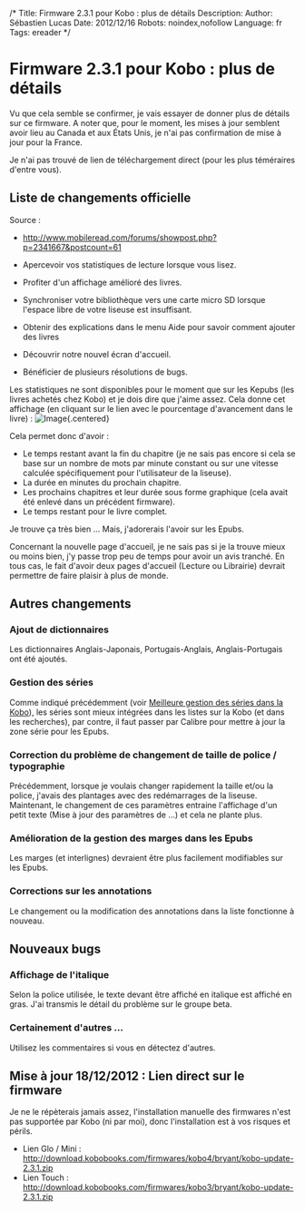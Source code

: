 /*
Title: Firmware 2.3.1 pour Kobo : plus de détails
Description: 
Author: Sébastien Lucas
Date: 2012/12/16
Robots: noindex,nofollow
Language: fr
Tags: ereader
*/
# Firmware 2.3.1 pour Kobo : plus de détails

Vu que cela semble se confirmer, je vais essayer de donner plus de détails sur ce firmware. A noter que, pour le moment, les mises à jour semblent avoir lieu au Canada et aux États Unis, je n'ai pas confirmation de mise à jour pour la France.

Je n'ai pas trouvé de lien de téléchargement direct (pour les plus téméraires d'entre vous).


## Liste de changements officielle

Source : 
* http://www.mobileread.com/forums/showpost.php?p=2341667&postcount=61

* Apercevoir vos statistiques de lecture lorsque vous lisez.
* Profiter d'un affichage amélioré des livres.
* Synchroniser votre bibliothèque vers une carte micro SD lorsque l'espace libre de votre liseuse est insuffisant.
* Obtenir des explications dans le menu Aide pour savoir comment ajouter des livres
* Découvrir notre nouvel écran d'accueil.
* Bénéficier de plusieurs résolutions de bugs.

Les statistiques ne sont disponibles pour le moment que sur les Kepubs (les livres achetés chez Kobo) et je dois dire que j'aime assez. Cela donne cet affichage (en cliquant sur le lien avec le pourcentage d'avancement dans le livre) : 
![Image](/blog/kobo-statistics.jpg){.centered}

Cela permet donc d'avoir :
* Le temps restant avant la fin du chapitre (je ne sais pas encore si cela se base sur un nombre de mots par minute constant ou sur une vitesse calculée spécifiquement pour l'utilisateur de la liseuse).
* La durée en minutes du prochain chapitre.
* Les prochains chapitres et leur durée sous forme graphique (cela avait été enlevé dans un précédent firmware).
* Le temps restant pour le livre complet.

Je trouve ça très bien ... Mais, j'adorerais l'avoir sur les Epubs.

Concernant la nouvelle page d'accueil, je ne sais pas si je la trouve mieux ou moins bien, j'y passe trop peu de temps pour avoir un avis tranché. En tous cas, le fait d'avoir deux pages d'accueil (Lecture ou Librairie) devrait permettre de faire plaisir à plus de monde.

## Autres changements

### Ajout de dictionnaires
Les dictionnaires Anglais-Japonais, Portugais-Anglais, Anglais-Portugais ont été ajoutés.

### Gestion des séries

Comme indiqué précédemment (voir [Meilleure gestion des séries dans la Kobo](/blog/kobo-ereader-touch-45)), les séries sont mieux intégrées dans les listes sur la Kobo (et dans les recherches), par contre, il faut passer par Calibre pour mettre à jour la zone série pour les Epubs.

### Correction du problème de changement de taille de police / typographie

Précédemment, lorsque je voulais changer rapidement la taille et/ou la police, j'avais des plantages avec des redémarrages de la liseuse. Maintenant, le changement de ces paramètres entraine l'affichage d'un petit texte (Mise à jour des paramètres de ...) et cela ne plante plus.

### Amélioration de la gestion des marges dans les Epubs

Les marges (et interlignes) devraient être plus facilement modifiables sur les Epubs.

### Corrections sur les annotations

Le changement ou la modification des annotations dans la liste fonctionne à nouveau.

## Nouveaux bugs

### Affichage de l'italique
Selon la police utilisée, le texte devant être affiché en italique est affiché en gras. J'ai transmis le détail du problème sur le groupe beta.

### Certainement d'autres ...

Utilisez les commentaires si vous en détectez d'autres.

## Mise à jour 18/12/2012 : Lien direct sur le firmware

Je ne le répèterais jamais assez, l'installation manuelle des firmwares n'est pas supportée par Kobo (ni par moi), donc l'installation est à vos risques et périls.

* Lien Glo / Mini : http://download.kobobooks.com/firmwares/kobo4/bryant/kobo-update-2.3.1.zip
* Lien Touch : http://download.kobobooks.com/firmwares/kobo3/bryant/kobo-update-2.3.1.zip
